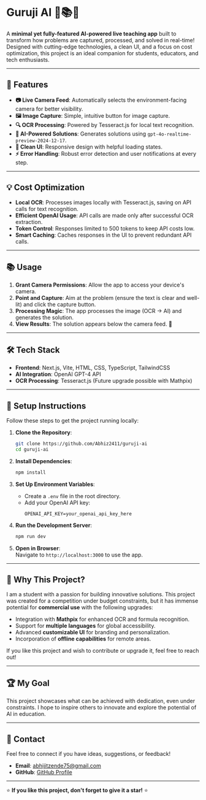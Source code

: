 
# Guruji AI 🌟📚🤖  

A **minimal yet fully-featured AI-powered live teaching app** built to transform how problems are captured, processed, and solved in real-time! Designed with cutting-edge technologies, a clean UI, and a focus on cost optimization, this project is an ideal companion for students, educators, and tech enthusiasts.  

---  

## 🚀 Features  

- **📷 Live Camera Feed**: Automatically selects the environment-facing camera for better visibility.  
- **🖼️ Image Capture**: Simple, intuitive button for image capture.  
- **🔍 OCR Processing**: Powered by Tesseract.js for local text recognition.  
- **🧠 AI-Powered Solutions**: Generates solutions using `gpt-4o-realtime-preview-2024-12-17`.  
- **🎨 Clean UI**: Responsive design with helpful loading states.  
- **⚡ Error Handling**: Robust error detection and user notifications at every step.  

---

## 💡 Cost Optimization  

- **Local OCR**: Processes images locally with Tesseract.js, saving on API calls for text recognition.  
- **Efficient OpenAI Usage**: API calls are made only after successful OCR extraction.  
- **Token Control**: Responses limited to 500 tokens to keep API costs low.  
- **Smart Caching**: Caches responses in the UI to prevent redundant API calls.  

---

## 📚 Usage  

1. **Grant Camera Permissions**: Allow the app to access your device's camera.  
2. **Point and Capture**: Aim at the problem (ensure the text is clear and well-lit) and click the capture button.  
3. **Processing Magic**: The app processes the image (OCR → AI) and generates the solution.  
4. **View Results**: The solution appears below the camera feed. 🎉  

---

## 🛠️ Tech Stack  

- **Frontend**: Next.js, Vite, HTML, CSS, TypeScript, TailwindCSS  
- **AI Integration**: OpenAI GPT-4 API  
- **OCR Processing**: Tesseract.js (Future upgrade possible with Mathpix)  

---

## 🔧 Setup Instructions  

Follow these steps to get the project running locally:  

1. **Clone the Repository**:  
   ```bash  
   git clone https://github.com/Abhiz2411/guruji-ai
   cd guruji-ai  
   ```  

2. **Install Dependencies**:  
   ```bash  
   npm install  
   ```  

3. **Set Up Environment Variables**:  
   - Create a `.env` file in the root directory.  
   - Add your OpenAI API key:  
     ```env  
     OPENAI_API_KEY=your_openai_api_key_here  
     ```  

4. **Run the Development Server**:  
   ```bash  
   npm run dev  
   ```  

5. **Open in Browser**:  
   Navigate to `http://localhost:3000` to use the app.  

---

## 🤔 Why This Project?  

I am a student with a passion for building innovative solutions. This project was created for a competition under budget constraints, but it has immense potential for **commercial use** with the following upgrades:  

- Integration with **Mathpix** for enhanced OCR and formula recognition.  
- Support for **multiple languages** for global accessibility.  
- Advanced **customizable UI** for branding and personalization.  
- Incorporation of **offline capabilities** for remote areas.  

If you like this project and wish to contribute or upgrade it, feel free to reach out!  

---

## 🏆 My Goal  

This project showcases what can be achieved with dedication, even under constraints. I hope to inspire others to innovate and explore the potential of AI in education.  

---

## 📩 Contact  

Feel free to connect if you have ideas, suggestions, or feedback!  

- **Email**: [abhijitzende75@gmail.com](mailto:abhijitzende75@gmail.com)  
- **GitHub**: [GitHub Profile](https://github.com/Abhiz2411)  

---  

⭐ **If you like this project, don't forget to give it a star!** ⭐  
